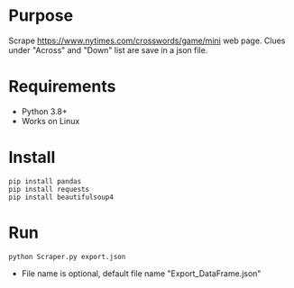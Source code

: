 Purpose
========

Scrape https://www.nytimes.com/crosswords/game/mini web page.
Clues under "Across" and "Down" list are save in a json file.    

Requirements
============

* Python 3.8+
* Works on Linux

Install
=======

    pip install pandas
    pip install requests
    pip install beautifulsoup4

Run
=======   
    python Scraper.py export.json

* File name is optional, default file name "Export_DataFrame.json"
